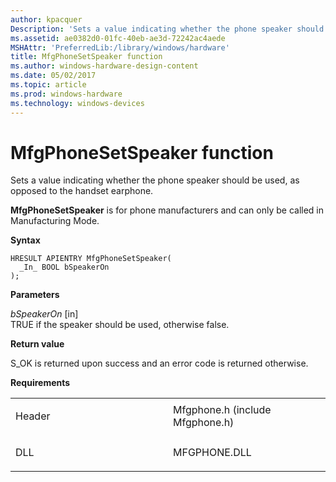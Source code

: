 ```yaml
---
author: kpacquer
Description: 'Sets a value indicating whether the phone speaker should be used, as opposed to the handset earphone.'
ms.assetid: ae0382d0-01fc-40eb-ae3d-72242ac4aede
MSHAttr: 'PreferredLib:/library/windows/hardware'
title: MfgPhoneSetSpeaker function
ms.author: windows-hardware-design-content
ms.date: 05/02/2017
ms.topic: article
ms.prod: windows-hardware
ms.technology: windows-devices
---
```


# MfgPhoneSetSpeaker function


Sets a value indicating whether the phone speaker should be used, as opposed to the handset earphone.

**MfgPhoneSetSpeaker** is for phone manufacturers and can only be called in Manufacturing Mode.

**Syntax**

```ManagedCPlusPlus
HRESULT APIENTRY MfgPhoneSetSpeaker(
  _In_ BOOL bSpeakerOn
);
```

**Parameters**

*bSpeakerOn* \[in\]  
TRUE if the speaker should be used, otherwise false.

**Return value**

S\_OK is returned upon success and an error code is returned otherwise.

**Requirements**

<table>
<colgroup>
<col width="50%" />
<col width="50%" />
</colgroup>
<tbody>
<tr class="odd">
<td align="left"><p>Header</p></td>
<td align="left">Mfgphone.h (include Mfgphone.h)</td>
</tr>
<tr class="even">
<td align="left"><p>DLL</p></td>
<td align="left">MFGPHONE.DLL</td>
</tr>
</tbody>
</table>

 

 






